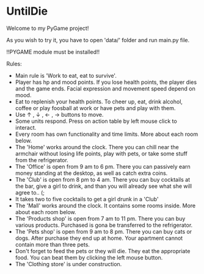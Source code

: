 # UntilDie
Welcome to my PyGame project!

As you wish to try it, you have to open 'data/' folder and run main.py file.

!!PYGAME module must be installed!!

Rules:
- Main rule is 'Work to eat, eat to survive'.
- Player has hp and mood points. If you lose health points, the player dies and the game ends. Facial expression and movement speed depend on mood.
- Eat to replenish your health points. To cheer up, eat, drink alcohol, coffee or play foosball at work or have pets and play with them.
- Use ↑ , ↓ , ← , → buttons to move.
- Some units respond. Press on action table by left mouse click to interact.
- Every room has own functionality and time limits. More about each room below.
- The 'Home' works around the clock. There you can chill near the armchair without losing life points, play with pets, or take some stuff from the refrigerator.
- The 'Office' is open from 9 am to 6 pm. There you can passively earn money standing at the desktop, as well as catch extra coins. 
- The 'Club' is open from 8 pm to 4 am. There you can buy cocktails at the bar, give a girl to drink, and than you will already see what she will agree to.. (;
- It takes two to five cocktails to get a girl drunk in a 'Club'
- The 'Mall' works around the clock. It contains some rooms inside. More about each room below.
- The 'Products shop' is open from 7 am to 11 pm. There you can buy various products. Purchased is gona be transferred to the refrigerator.
- The 'Pets shop' is open from 9 am to 8 pm. There you can buy cats or dogs. After purchase they end up at home. Your apartment cannot contain more than three pets.
- Don't forget to feed the pets or they will die. They eat the appropriate food. You can beat them by clicking the left mouse button.
- The 'Clothing store' is under construction.

